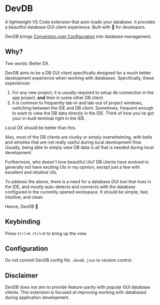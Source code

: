 # DevDB
A lightweight VS Code extension that auto-loads your database. It provides a beautiful database GUI client experience. Built with 💖 for developers.

DevDB brings [Convention over Configuration](https://en.wikipedia.org/wiki/Convention_over_configuration) into database management.

## Why?
Two words: Better DX.

DevDB aims to be a DB GUI client specifically designed for a much better development experience when working with databases.
Specifically, these experiences:
1. For any new project, it is usually required to setup db connection in the app project, **and** then in some other DB client.
2. It is common to frequently tab-in and tab-out of project windows, switching between the IDE and DB client. Sometimes, frequent enough to want to view the DB data directly in the IDE. Think of how you've got your in-built terminal right in the IDE.

Local DX should be better than this.

Also, most of the DB clients are clunky or simply overwhelming, with bells and whistles that are not really useful during local development flow. Usually, being able to simply _view_ DB data is all that is needed during local development.

Furthermore, who doesn't love beautiful UIs? DB clients have evolved to generally not have exciting UIs in my opinion, except just a few with excellent and intuitive UIs.

To address the above, there is a need for a database GUI tool that lives in the IDE, and mostly auto-detects and connects with the database configured in the currently opened workspace. It should be simple, fast, intuitive, and clean.

Hence, DevDB 🚀

## Keybinding
Press `Ctrl+K Ctrl+D` to bring up the view

## Configuration
Do not commit DevDB config file `.devdb.json` to version control.

## Disclaimer
DevDB does not aim to provide feature-parity with popular GUI database clients. This extension is focused at improving working with databased during application development.
